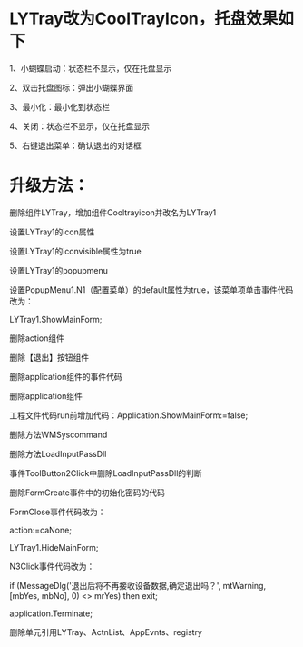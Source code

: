 # LYTray改为CoolTrayIcon，托盘效果如下
1、小蝴蝶启动：状态栏不显示，仅在托盘显示 

2、双击托盘图标：弹出小蝴蝶界面 

3、最小化：最小化到状态栏 

4、关闭：状态栏不显示，仅在托盘显示 

5、右键退出菜单：确认退出的对话框 

# 升级方法：
删除组件LYTray，增加组件Cooltrayicon并改名为LYTray1 

设置LYTray1的icon属性 

设置LYTray1的iconvisible属性为true 

设置LYTray1的popupmenu 

设置PopupMenu1.N1（配置菜单）的default属性为true，该菜单项单击事件代码改为： 

  LYTray1.ShowMainForm; 
  
删除action组件 

删除【退出】按钮组件 

删除application组件的事件代码 

删除application组件 

工程文件代码run前增加代码：Application.ShowMainForm:=false; 

删除方法WMSyscommand 

删除方法LoadInputPassDll 

事件ToolButton2Click中删除LoadInputPassDll的判断 

删除FormCreate事件中的初始化密码的代码 

FormClose事件代码改为： 

  action:=caNone; 
  
  LYTray1.HideMainForm; 
  
N3Click事件代码改为： 

  if (MessageDlg('退出后将不再接收设备数据,确定退出吗？', mtWarning, [mbYes, mbNo], 0) <> mrYes) then exit; 
  
  application.Terminate; 
  
删除单元引用LYTray、ActnList、AppEvnts、registry
